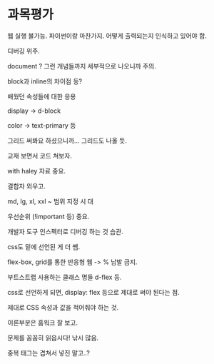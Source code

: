 # 과목평가



웹 실행 불가능. 파이썬이랑 마찬가지. 어떻게 출력되는지 인식하고 있어야 함.

디버깅 위주.



document ? 그런 개념들까지 세부적으로 나오니까 주의.

block과 inline의 차이점 등?

배웠던 속성들에 대한 응용

display -> d-block

color -> text-primary 등



그리드 써봐요 하셨으니까... 그리드도 나올 듯.

교재 보면서 코드 쳐보자.

with haley 자료 중요.

결합자 외우고.

md, lg, xl, xxl ~  범위 지정 시 대

우선순위 (!important 등) 중요.

개발자 도구 인스펙터로 디버깅 하는 것 습관.

css도 밑에 선언된 게 더 쎔.



flex-box, grid를 통한 반응형 웹 -> % 남발 금지.         



부트스트랩 사용하는 클래스 명들 d-flex 등.

css로 선언하게 되면, display: flex 등으로 제대로 써야 된다는 점.

제대로 CSS 속성과 값을 적어줘야 하는 것. 



이론부분은 홈워크 잘 보고.

문제를 꼼꼼히 읽읍시다! 낚시 많음.



중복 태그는 겹쳐서 넣진 말고..?